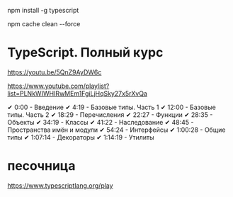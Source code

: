 npm install -g typescript

npm cache clean --force

# TypeScript. Полный курс
https://youtu.be/5QnZ9AyDW6c

https://www.youtube.com/playlist?list=PLNkWIWHIRwMEm1FgiLjHqSky27x5rXvQa

✔ 0:00 - Введение
✔ 4:19 - Базовые типы. Часть 1
✔ 12:00 - Базовые типы. Часть 2
✔ 18:29 - Перечисления
✔ 22:27 - Функции
✔ 28:35 - Объекты
✔ 34:19 - Классы
✔ 41:22 - Наследование
✔ 48:45 - Пространства имён и модули
✔ 54:24 - Интерфейсы
✔ 1:00:28 - Общие типы
✔ 1:07:14 - Декораторы
✔ 1:14:19 - Утилиты

# песочница
https://www.typescriptlang.org/play

